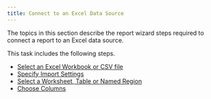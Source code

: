 ```yaml
---
title: Connect to an Excel Data Source
---
```

The topics in this section describe the report wizard steps required to connect a report to an Excel data source.

This task includes the following steps.
* [Select an Excel Workbook or CSV file](../../../../../../interface-elements-for-desktop/articles/report-designer/report-designer-for-winforms/report-wizard/data-bound-report/connect-to-an-excel-data-source/select-an-excel-workbook-or-csv-file.md)
* [Specify Import Settings](../../../../../../interface-elements-for-desktop/articles/report-designer/report-designer-for-winforms/report-wizard/data-bound-report/connect-to-an-excel-data-source/specify-import-settings.md)
* [Select a Worksheet, Table or Named Region](../../../../../../interface-elements-for-desktop/articles/report-designer/report-designer-for-winforms/report-wizard/data-bound-report/connect-to-an-excel-data-source/select-a-worksheet-table-or-named-region.md)
* [Choose Columns](../../../../../../interface-elements-for-desktop/articles/report-designer/report-designer-for-winforms/report-wizard/data-bound-report/connect-to-an-excel-data-source/choose-columns.md)